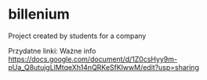 # billenium
Project created by students for a company


Przydatne linki:
Ważne info https://docs.google.com/document/d/1Z0csHyy9m-pUa_Q8utujgLlMtqeXh14nQRKeSfKlwwM/edit?usp=sharing
